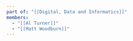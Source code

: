 ```yaml
---
part of: "[[Digital, Data and Informatics]]"
members:
  - "[[Al Turner]]"
  - "[[Matt Woodburn]]"
---
```

